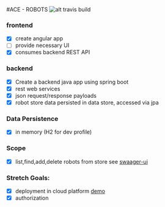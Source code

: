 #ACE -  ROBOTS
![alt travis build](https://travis-ci.org/zirconias/robots.svg?branch=master)

### frontend

- [x] create angular app 
- [ ] provide necessary UI
- [x] consumes backend REST API

### backend

- [x] Create a backend java app using spring boot
- [x] rest web services
- [x] json request/response payloads
- [x] robot store data persisted in data store, accessed via jpa 

### Data Persistence
- [x] in memory (H2 for dev profile)

### Scope
- [x] list,find,add,delete robots from store see [swaager-ui](http://robots-rbc.herokuapp.com/swagger-ui.html)

### Stretch Goals:
- [x] deployment in cloud platform [demo](https://robots-rbc.herokuapp.com/)
- [x] authorization
